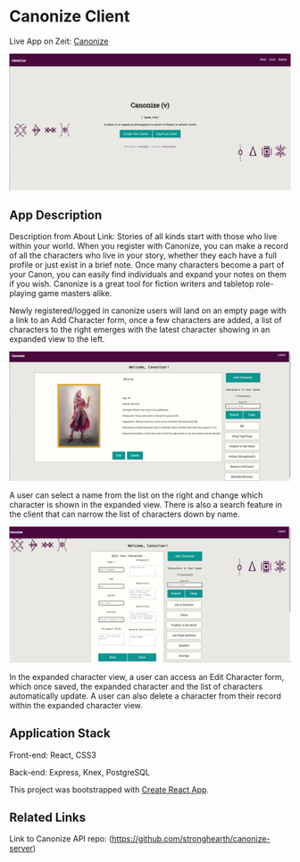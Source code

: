 # Canonize Client

Live App on Zeit: [Canonize](https://canonize.now.sh/)

<img src="src/images/Screenshot 1.png" alt="Canonize Landing Page">

## App Description

Description from About Link: Stories of all kinds start with those who live within your world. When you register with Canonize, you can make a record of all the characters who live in your story, whether they each have a full profile or just exist in a brief note. Once many characters become a part of your Canon, you can easily find individuals and expand your notes on them if you wish. Canonize is a great tool for fiction writers and tabletop role-playing game masters alike.

Newly registered/logged in canonize users will land on an empty page with a link to an Add Character form, once a few characters are added, a list of characters to the right emerges with the latest character showing in an expanded view to the left. 

<img src="src/images/Screenshot 2.png" alt="Canonize User Page">

A user can select a name from the list on the right and change which character is shown in the expanded view. There is also a search feature in the client that can narrow the list of characters down by name. 

<img src="src/images/Screenshot 5.png" alt="Canonize User Edit">

In the expanded character view, a user can access an Edit Character form, which once saved, the expanded character and the list of characters automatically update. A user can also delete a character from their record within the expanded character view.

## Application Stack

Front-end: React, CSS3

Back-end: Express, Knex, PostgreSQL

This project was bootstrapped with [Create React App](https://github.com/facebook/create-react-app).

## Related Links

Link to Canonize API repo: (https://github.com/stronghearth/canonize-server)


